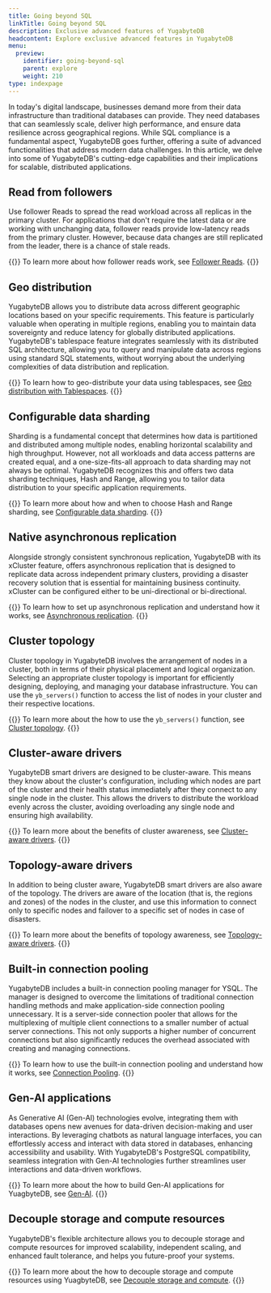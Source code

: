 ```yaml
---
title: Going beyond SQL
linkTitle: Going beyond SQL
description: Exclusive advanced features of YugabyteDB
headcontent: Explore exclusive advanced features in YugabyteDB
menu:
  preview:
    identifier: going-beyond-sql
    parent: explore
    weight: 210
type: indexpage
---
```


In today's digital landscape, businesses demand more from their data infrastructure than traditional databases can provide. They need databases that can seamlessly scale, deliver high performance, and ensure data resilience across geographical regions. While SQL compliance is a fundamental aspect, YugabyteDB goes further, offering a suite of advanced functionalities that address modern data challenges. In this article, we delve into some of YugabyteDB's cutting-edge capabilities and their implications for scalable, distributed applications.

## Read from followers

Use follower Reads to spread the read workload across all replicas in the primary cluster. For applications that don't require the latest data or are working with unchanging data, follower reads provide low-latency reads from the primary cluster. However, because data changes are still replicated from the leader, there is a chance of stale reads.

{{<tip>}}
To learn more about how follower reads work, see [Follower Reads](./follower-reads-ysql).
{{</tip>}}

## Geo distribution

YugabyteDB allows you to distribute data across different geographic locations based on your specific requirements. This feature is particularly valuable when operating in multiple regions, enabling you to maintain data sovereignty and reduce latency for globally distributed applications. YugabyteDB's tablespace feature integrates seamlessly with its distributed SQL architecture, allowing you to query and manipulate data across regions using standard SQL statements, without worrying about the underlying complexities of data distribution and replication.

{{<tip>}}
To learn how to geo-distribute your data using tablespaces, see [Geo distribution with Tablespaces](./tablespaces).
{{</tip>}}

## Configurable data sharding

Sharding is a fundamental concept that determines how data is partitioned and distributed among multiple nodes, enabling horizontal scalability and high throughput. However, not all workloads and data access patterns are created equal, and a one-size-fits-all approach to data sharding may not always be optimal. YugabyteDB recognizes this and offers two data sharding techniques, Hash and Range, allowing you to tailor data distribution to your specific application requirements.

{{<tip>}}
To learn more about how and when to choose Hash and Range sharding, see [Configurable data sharding](./data-sharding).
{{</tip>}}

## Native asynchronous replication

Alongside strongly consistent synchronous replication, YugabyteDB with its xCluster feature, offers asynchronous replication that is designed to replicate data across independent primary clusters, providing a disaster recovery solution that is essential for maintaining business continuity. xCluster can be configured either to be uni-directional or bi-directional.

{{<tip>}}
To learn how to set up asynchronous replication and understand how it works, see [Asynchronous replication](./asynchronous-replication-ysql).
{{</tip>}}

## Cluster topology

Cluster topology in YugabyteDB involves the arrangement of nodes in a cluster, both in terms of their physical placement and logical organization. Selecting an appropriate cluster topology is important for efficiently designing, deploying, and managing your database infrastructure. You can use the `yb_servers()` function to access the list of nodes in your cluster and their respective locations.

{{<tip>}}
To learn more about the how to use the `yb_servers()` function, see [Cluster topology](./cluster-topology/).
{{</tip>}}

## Cluster-aware drivers

YugabyteDB smart drivers are designed to be cluster-aware. This means they know about the cluster's configuration, including which nodes are part of the cluster and their health status immediately after they connect to any single node in the cluster. This allows the drivers to distribute the workload evenly across the cluster, avoiding overloading any single node and ensuring high availability.

{{<tip>}}
To learn more about the benefits of cluster awareness, see [Cluster-aware drivers](./cluster-aware-drivers).
{{</tip>}}

## Topology-aware drivers

In addition to being cluster aware, YugabyteDB smart drivers are also aware of the topology. The drivers are aware of the location (that is, the regions and zones) of the nodes in the cluster, and use this information to connect only to specific nodes and failover to a specific set of nodes in case of disasters.

{{<tip>}}
To learn more about the benefits of topology awareness, see [Topology-aware drivers](./topology-aware-drivers).
{{</tip>}}

## Built-in connection pooling

YugabyteDB includes a built-in connection pooling manager for YSQL. The manager is designed to overcome the limitations of traditional connection handling methods and make application-side connection pooling unnecessary. It is a server-side connection pooler that allows for the multiplexing of multiple client connections to a smaller number of actual server connections. This not only supports a higher number of concurrent connections but also significantly reduces the overhead associated with creating and managing connections.

{{<tip>}}
To learn how to use the built-in connection pooling and understand how it works, see [Connection Pooling](./connection-mgr-ysql).
{{</tip>}}

## Gen-AI applications

As Generative AI (Gen-AI) technologies evolve, integrating them with databases opens new avenues for data-driven decision-making and user interactions. By leveraging chatbots as natural language interfaces, you can effortlessly access and interact with data stored in databases, enhancing accessibility and usability. With YugabyteDB's PostgreSQL compatibility, seamless integration with Gen-AI technologies further streamlines user interactions and data-driven workflows.

{{<tip>}}
To learn more about the how to build Gen-AI applications for YuagbyteDB, see [Gen-AI](./gen-ai-apps).
{{</tip>}}

## Decouple storage and compute resources

YugabyteDB's flexible architecture allows you to decouple storage and compute resources for improved scalability, independent scaling, and enhanced fault tolerance, and helps you future-proof your systems.

{{<tip>}}
To learn more about the how to decouple storage and compute resources using YuagbyteDB, see [Decouple storage and compute](./decoupling-compute-storage/).
{{</tip>}}
